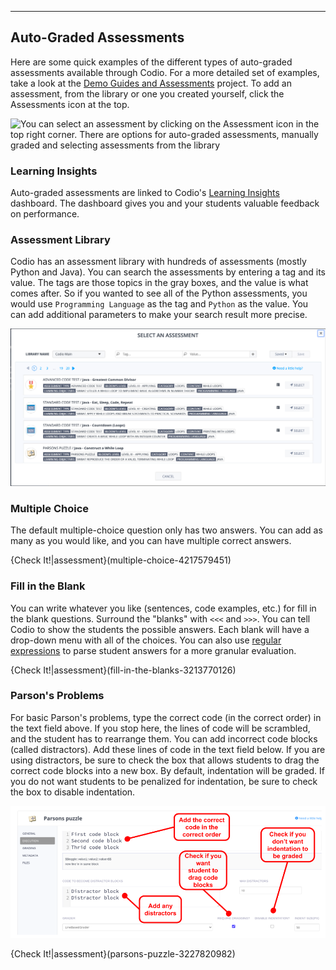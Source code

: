 ----------

## Auto-Graded Assessments
Here are some quick examples of the different types of auto-graded assessments available through Codio. For a more detailed set of examples, take a look at the [Demo Guides and Assessments](https://codio.com/home/starter-packs/cc68d38b-b0ea-4825-9814-46a3594c2b11) project. To add an assessment, from the library or one you created yourself, click the Assessments icon at the top.

![You can select an assessment by clicking on the Assessment icon in the top right corner. There are options for auto-graded assessments, manually graded and selecting assessments from the library](https://global.codio.com/content/assessments.png)

### Learning Insights
Auto-graded assessments are linked to Codio's [Learning Insights](https://www.codio.com/blog/codio-advanced-student-learning-insights) dashboard. The dashboard gives you and your students valuable feedback on performance.

### Assessment Library
Codio has an assessment library with hundreds of assessments (mostly Python and Java). You can search the assessments by entering a tag and its value. The tags are those topics in the gray boxes, and the value is what comes after. So if you wanted to see all of the Python assessments, you would use `Programming Language` as the tag and `Python` as the value. You can add additional parameters to make your search result more precise.

![A list of assessments available in the Codio assessments library](.guides/img/assessment-library.png)

### Multiple Choice
The default multiple-choice question only has two answers. You can add as many as you would like, and you can have multiple correct answers.

{Check It!|assessment}(multiple-choice-4217579451)


### Fill in the Blank
You can write whatever you like (sentences, code examples, etc.) for fill in the blank questions. Surround the "blanks" with `<<<` and `>>>`. You can tell Codio to show the students the possible answers. Each blank will have a drop-down menu with all of the choices. You can also use [regular expressions](https://docs.codio.com/instructors/authoring/assessments/fill-in-blanks.html#fill-in-blanks) to parse student answers for a more granular evaluation.

{Check It!|assessment}(fill-in-the-blanks-3213770126)


### Parson's Problems
For basic Parson's problems, type the correct code (in the correct order) in the text field above. If you stop here, the lines of code will be scrambled, and the student has to rearrange them. You can add incorrect code blocks (called distractors). Add these lines of code in the text field below. If you are using distractors, be sure to check the box that allows students to drag the correct code blocks into a new box. By default, indentation will be graded. If you do not want students to be penalized for indentation, be sure to check the box to disable indentation.

![The interface for setting up a Parson's problem assessment contains an area for entering the code in the correct order and an area to add distractor code. There are also check boxes to say whether you want the student to drag the code and whether you require indentation.](.guides/img/new_parsons_ui.png)

{Check It!|assessment}(parsons-puzzle-3227820982)

